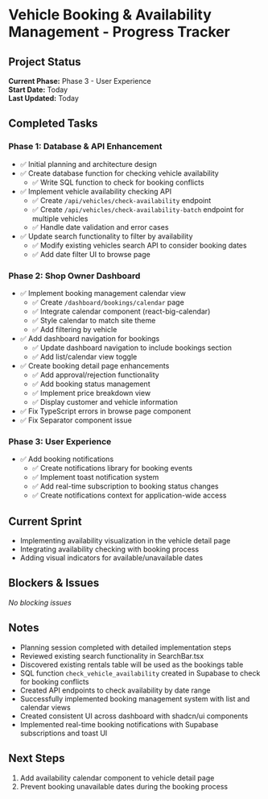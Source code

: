 # Vehicle Booking & Availability Management - Progress Tracker

## Project Status
**Current Phase:** Phase 3 - User Experience  
**Start Date:** Today  
**Last Updated:** Today

## Completed Tasks

### Phase 1: Database & API Enhancement
- ✅ Initial planning and architecture design
- ✅ Create database function for checking vehicle availability
  - ✅ Write SQL function to check for booking conflicts
- ✅ Implement vehicle availability checking API
  - ✅ Create `/api/vehicles/check-availability` endpoint
  - ✅ Create `/api/vehicles/check-availability-batch` endpoint for multiple vehicles
  - ✅ Handle date validation and error cases
- ✅ Update search functionality to filter by availability
  - ✅ Modify existing vehicles search API to consider booking dates
  - ✅ Add date filter UI to browse page

### Phase 2: Shop Owner Dashboard
- ✅ Implement booking management calendar view
  - ✅ Create `/dashboard/bookings/calendar` page
  - ✅ Integrate calendar component (react-big-calendar)
  - ✅ Style calendar to match site theme
  - ✅ Add filtering by vehicle
- ✅ Add dashboard navigation for bookings
  - ✅ Update dashboard navigation to include bookings section
  - ✅ Add list/calendar view toggle
- ✅ Create booking detail page enhancements
  - ✅ Add approval/rejection functionality
  - ✅ Add booking status management
  - ✅ Implement price breakdown view
  - ✅ Display customer and vehicle information
- ✅ Fix TypeScript errors in browse page component
- ✅ Fix Separator component issue

### Phase 3: User Experience
- ✅ Add booking notifications
  - ✅ Create notifications library for booking events
  - ✅ Implement toast notification system
  - ✅ Add real-time subscription to booking status changes
  - ✅ Create notifications context for application-wide access

## Current Sprint
- Implementing availability visualization in the vehicle detail page
- Integrating availability checking with booking process
- Adding visual indicators for available/unavailable dates

## Blockers & Issues
*No blocking issues*

## Notes
- Planning session completed with detailed implementation steps
- Reviewed existing search functionality in SearchBar.tsx
- Discovered existing rentals table will be used as the bookings table
- SQL function `check_vehicle_availability` created in Supabase to check for booking conflicts
- Created API endpoints to check availability by date range
- Successfully implemented booking management system with list and calendar views
- Created consistent UI across dashboard with shadcn/ui components
- Implemented real-time booking notifications with Supabase subscriptions and toast UI

## Next Steps
1. Add availability calendar component to vehicle detail page
2. Prevent booking unavailable dates during the booking process 